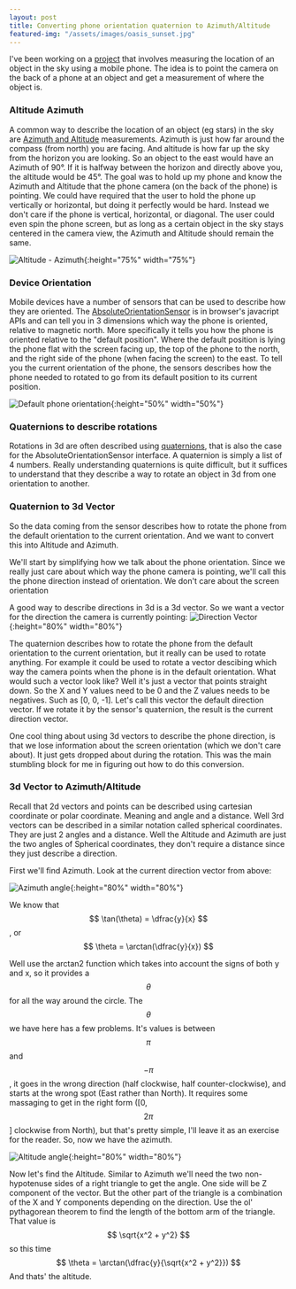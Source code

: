 ```yaml
---
layout: post
title: Converting phone orientation quaternion to Azimuth/Altitude
featured-img: "/assets/images/oasis_sunset.jpg"
---
```


I've been working on a [project](https://github.com/parkertimmins/sun-gps) that involves measuring the location of an object in the sky using a mobile phone. The idea is to point the camera on the back of a phone
at an object and get a measurement of where the object is. 


### Altitude Azimuth
A common way to describe the location of an object (eg stars) in the sky are [Azimuth and Altitude](https://en.wikipedia.org/wiki/Horizontal_coordinate_system)  measurements. Azimuth is just how far around the compass (from north) you are facing. 
And altitude is how far up the sky from the horizon you are looking. So an object to the east would have an Azimuth of 90°. If it is halfway between the horizon and directly 
above you, the altitude would be 45°. 
    The goal was to hold up my phone and know the Azimuth and Altitude that the phone camera (on the back of the phone) is pointing. We could have required that the user to hold the
phone up vertically or horizontal, but doing it perfectly would be hard. Instead we don't care if the phone is vertical, horizontal, or diagonal. The user could even spin the
phone screen, but as long as a certain object in the sky stays centered in the camera view, the Azimuth and Altitude should remain the same. 


![Altitude - Azimuth]({{site.baseurl}}/assets/images/posts/azimuth_altitude/azimuth_altitude.jpeg "Altitude and Azimuth"){:height="75%" width="75%"}


### Device Orientation 
Mobile devices have a number of sensors that can be used to describe how they are oriented. The 
[AbsoluteOrientationSensor](https://developer.mozilla.org/en-US/docs/Web/API/AbsoluteOrientationSensor) is in browser's javacript APIs and can tell you in 3 dimensions which way the phone is oriented, relative to magnetic north. More specifically it tells you how the phone is oriented relative 
to the "default position". Where the default position is lying the phone flat with the screen facing up, the top of the phone to the north, 
and the right side of the phone (when facing the screen) to the east. To tell you the current orientation of the phone, the sensors describes how the phone
needed to rotated to go from its default position to its current position. 

![Default phone orientation]({{site.baseurl}}/assets/images/posts/azimuth_altitude/default_phone_orientation.jpeg "Default device orientation"){:height="50%" width="50%"}


### Quaternions to describe rotations
Rotations in 3d are often described using [quaternions](https://www.3dgep.com/understanding-quaternions/), that is also the case for the AbsoluteOrientationSensor interface. A quaternion is simply a list of 4 numbers. Really understanding quaternions is quite difficult, but it suffices to understand that they describe a way to rotate an object in 3d from one orientation to another.


### Quaternion to 3d Vector 
So the data coming from the sensor describes how to rotate the phone from the default orientation to the current orientation. And we want to convert this into Altitude and Azimuth.

We'll start by simplifying how we talk about the phone orientation. Since we really just care about which way the phone camera is pointing, we'll call this the phone direction instead of
orientation. We don't care about the screen orientation 

A good way to describe directions in 3d is a 3d vector. So we want a vector for the direction the camera is currently pointing:
![Direction Vector]({{site.baseurl}}/assets/images/posts/azimuth_altitude/direction_vector.jpg "Direction Vector"){:height="80%" width="80%"}

The quaternion describes how to rotate the phone from the default orientation to the current orientation, but it really can be used to rotate anything.
For example it could be used to rotate a vector descibing which way the camera points when the phone is in the default orientation. What would such a vector look like?
Well it's just a vector that points straight down. So the X and Y values need to be 0 and the Z values needs to be negatives. Such as [0, 0, -1].
Let's call this vector the default direction vector. If we rotate it by the sensor's quaternion, the result is the current direction vector.

One cool thing about using 3d vectors to describe the phone direction, is that we lose information about the screen orientation (which we don't care about). It
just gets dropped about during the rotation. This was the main stumbling block for me in figuring out how to do this conversion. 



### 3d Vector to Azimuth/Altitude
Recall that 2d vectors and points can be described using cartesian coordinate or polar coordinate. Meaning and angle and a distance. Well 3rd vectors can be
described in a similar notation called spherical coordinates. They are just 2 angles and a distance. Well the Altitude and Azimuth are just the two angles of Spherical coordinates,
they don't require a distance since they just describe a direction.

First we'll find Azimuth. Look at the current direction vector from above:

![Azimuth angle]({{site.baseurl}}/assets/images/posts/azimuth_altitude/azimuth_angle.jpg "Azimuth angle"){:height="80%" width="80%"}

We know that $$ \tan(\theta) = \dfrac{y}{x} $$ , or $$ \theta = \arctan(\dfrac{y}{x}) $$

Well use the arctan2 function which takes into account the signs of both y and x, so it provides a $$ \theta $$ for all the way around the circle.
The $$ \theta $$ we have here has a few problems. It's values is between $$ \pi $$ and $$ -\pi $$, it goes in the wrong direction (half clockwise, half counter-clockwise), and starts at the wrong spot (East rather than North). It requires some massaging to get in the right form ([0, $$ 2\pi $$] clockwise from North), but that's pretty simple, I'll leave it as an exercise for the reader. So, now we have the azimuth.

![Altitude angle]({{site.baseurl}}/assets/images/posts/azimuth_altitude/altitude_angle.jpg "Altitude angle"){:height="80%" width="80%"}

Now let's find the Altitude. Similar to Azimuth we'll need the two non-hypotenuse sides of a right triangle to get the angle. One side will be Z component
of the vector. But the other part of the triangle is a combination of the X and Y components depending on the direction.
Use the ol' pythagorean theorem to find the length of the bottom arm of the triangle. That value is $$ \sqrt{x^2 + y^2} $$ so this 
time $$ \theta = \arctan(\dfrac{y}{\sqrt{x^2 + y^2}}) $$
And thats' the altitude.

 




